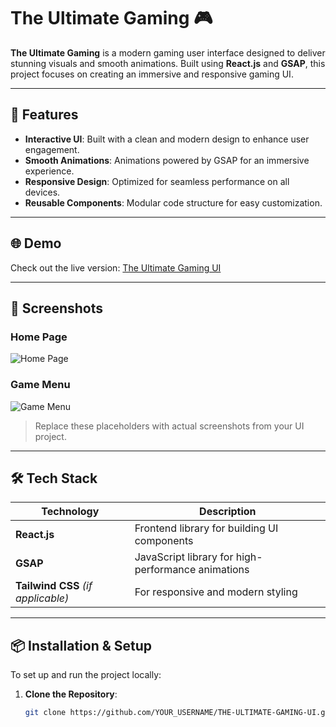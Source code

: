 # The Ultimate Gaming 🎮

**The Ultimate Gaming** is a modern gaming user interface designed to deliver stunning visuals and smooth animations. Built using **React.js** and **GSAP**, this project focuses on creating an immersive and responsive gaming UI.

---

## 🚀 Features

- **Interactive UI**: Built with a clean and modern design to enhance user engagement.
- **Smooth Animations**: Animations powered by GSAP for an immersive experience.
- **Responsive Design**: Optimized for seamless performance on all devices.
- **Reusable Components**: Modular code structure for easy customization.

---

## 🌐 Demo

Check out the live version: [The Ultimate Gaming UI](https://release-ani-v5xt.vercel.app/)

---

## 📸 Screenshots

### Home Page
![Home Page](https://via.placeholder.com/800x400.png?text=Home+Page)

### Game Menu
![Game Menu](https://via.placeholder.com/800x400.png?text=Game+Menu)

> Replace these placeholders with actual screenshots from your UI project.

---

## 🛠 Tech Stack

| Technology        | Description                                   |
|-------------------|-----------------------------------------------|
| **React.js**      | Frontend library for building UI components  |
| **GSAP**          | JavaScript library for high-performance animations |
| **Tailwind CSS** _(if applicable)_| For responsive and modern styling |

---

## 📦 Installation & Setup

To set up and run the project locally:

1. **Clone the Repository**:
   ```bash
   git clone https://github.com/YOUR_USERNAME/THE-ULTIMATE-GAMING-UI.git
